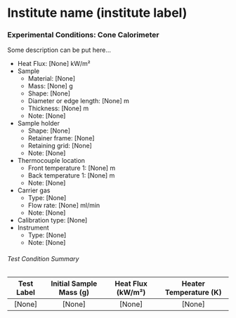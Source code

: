 # Institute name (institute label)

### Experimental Conditions: Cone Calorimeter
Some description can be put here...


* Heat Flux: [None] kW/m²
* Sample
  - Material: [None]
  - Mass: [None] g
  - Shape: [None]
  - Diameter or edge length: [None] m
  - Thickness: [None] m
  - Note: [None]
* Sample holder
  - Shape: [None]
  - Retainer frame: [None]
  - Retaining grid: [None]
  - Note: [None]
* Thermocouple location
  - Front temperature 1: [None] m
  - Back temperature 1: [None] m
  - Note: [None]
* Carrier gas
  - Type: [None]
  - Flow rate: [None] ml/min
  - Note: [None]
* Calibration type: [None]
* Instrument
  - Type: [None]
  - Note: [None]

###### Test Condition Summary

| Test Label | Initial Sample Mass (g) | Heat Flux (kW/m²) | Heater Temperature (K) |
|:------:|:------:|:------:|:------:|
| [None] | [None] | [None] | [None] |
